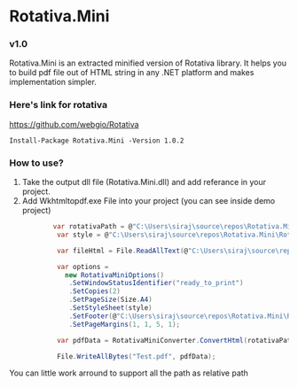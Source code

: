# Rotativa.Mini 
### v1.0

Rotativa.Mini is an extracted minified version of Rotativa library. It helps you to build pdf file out of HTML string in any .NET platform and makes implementation simpler.

### Here's link for rotativa 
https://github.com/webgio/Rotativa

``` Install-Package Rotativa.Mini -Version 1.0.2  ```

### How to use?
1. Take the output dll file (Rotativa.Mini.dll) and add referance in your project.
2. Add Wkhtmltopdf.exe File into your project (you can see inside demo project)

```C#
           var rotativaPath = @"C:\Users\siraj\source\repos\Rotativa.Mini\Rotativa.Mini.Demo\Rotativa";
            var style = @"C:\Users\siraj\source\repos\Rotativa.Mini\Rotativa.Mini.Demo\Stylesheet1.css";

            var fileHtml = File.ReadAllText(@"C:\Users\siraj\source\repos\Rotativa.Mini\Rotativa.Mini.Demo\dddd.html");

            var options =
              new RotativaMiniOptions()
               .SetWindowStatusIdentifier("ready_to_print")
               .SetCopies(2)
               .SetPageSize(Size.A4)
               .SetStyleSheet(style)
               .SetFooter(@"C:\Users\siraj\source\repos\Rotativa.Mini\Rotativa.Mini.Demo\ddFooter.html")
               .SetPageMargins(1, 1, 5, 1);

            var pdfData = RotativaMiniConverter.ConvertHtml(rotativaPath, options, fileHtml);

            File.WriteAllBytes("Test.pdf", pdfData);
```


You can little work arround to support all the path as relative path
